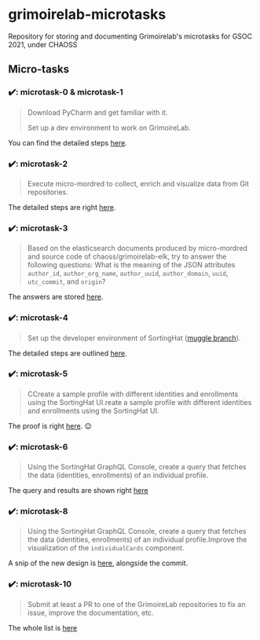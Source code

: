 # grimoirelab-microtasks
Repository for storing and documenting Grimoirelab's microtasks for GSOC 2021, under CHAOSS

## Micro-tasks
 
### ✔️: microtask-0 & microtask-1

> Download PyCharm and get familiar with it.
>
> Set up a dev environment to work on GrimoireLab. 
 
You can find the detailed steps [here](https://github.com/SteveKola/grimoirelab-microtasks/tree/main/microtask0&1).

### ✔️: microtask-2

> Execute micro-mordred to collect, enrich and visualize data from Git repositories.
 
The detailed steps are right [here](https://github.com/SteveKola/grimoirelab-microtasks/tree/main/microtask2).

### ✔️: microtask-3

> Based on the elasticsearch documents produced by micro-mordred and source code of chaoss/grimoirelab-elk, try to answer the following questions:
> What is the meaning of the JSON attributes `author_id`, `author_org_name`, `author_uuid`, `author_domain`, `uuid`, `utc_commit`, and `origin`?

The answers are stored [here](https://github.com/SteveKola/grimoirelab-microtasks/tree/main/microtask3).

### ✔️: microtask-4

> Set up the developer environment of SortingHat ([muggle branch](https://github.com/chaoss/grimoirelab-sortinghat/tree/muggle)).
 
The detailed steps are outlined [here](https://github.com/SteveKola/grimoirelab-microtasks/tree/main/microtask4).

### ✔️: microtask-5

> CCreate a sample profile with different identities and enrollments using the SortingHat UI.reate a sample profile with different identities and enrollments using the SortingHat UI.
> 
The proof is right [here](https://github.com/SteveKola/grimoirelab-microtasks/tree/main/microtask5). 😉

### ✔️: microtask-6

> Using the SortingHat GraphQL Console, create a query that fetches the data (identities, enrollments) of an individual profile.
> 
The query and results are shown right [here](https://github.com/SteveKola/grimoirelab-microtasks/tree/main/microtask6)

### ✔️: microtask-8

> Using the SortingHat GraphQL Console, create a query that fetches the data (identities, enrollments) of an individual profile.Improve the visualization of the `individualCards` component. 
> 
A snip of the new design is [here](https://github.com/SteveKola/grimoirelab-microtasks/tree/main/microtask8), alongside the commit.

### ✔️: microtask-10

> Submit at least a PR to one of the GrimoireLab repositories to fix an issue, improve the documentation, etc.
> 
The whole list is [here](https://github.com/SteveKola/grimoirelab-microtasks/tree/main/microtask10)
